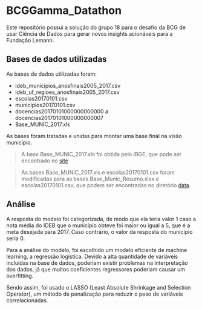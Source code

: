 # BCGGamma_Datathon
Este repositório possui a solução do grupo 18 para o desafio da BCG de usar Ciência de Dados para gerar novos insights acionáveis para a Fundação Lemann.

## Bases de dados utilizadas
As bases de dados utilizadas foram:
- ideb_municipios_anosfinais2005_2017.csv
- ideb_uf_regioes_anosfinais2005_2017.csv
- escolas20170101.csv
- municipios20170101.csv
- docencias20170101000000000000 a docencias20170101000000000007
- Base_MUNIC_2017.xls

As bases foram tratadas e unidas para montar uma base final na visão município.
> A base Base_MUNIC_2017.xls foi obtida pelo IBGE, que pode ser encontrado no [site](https://www.ibge.gov.br/estatisticas-novoportal/sociais/educacao/10586-pesquisa-de-informacoes-basicas-municipais.html?=&t=resultados)

> As bases Base_MUNIC_2017.xls e escolas20170101.csv foram modificadas para as bases Base_Munic_Resumo.xlsx e escolas20170101.csv, que podem ser encontradas no diretório  [data](https://github.com/stephaniebang/BCGGamma_Datathon/tree/master/data).

## Análise
A resposta do modelo foi categorizada, de modo que ela teria valor 1 caso a nota média do IDEB que o município obteve foi maior ou igual a 5, que é a meta desejada para 2017. Caso contrário, o valor da resposta do município seria 0.

Para a análise do modelo, foi escolhido um modelo eficiente de machine learning, a regressão logística. Devido a alta quantidade de variáveis incluídas na base de dados, poderiam existir problemas na interpretação dos dados, já que muitos coeficientes regressores poderiam causar um overfitting.

Sendo assim, foi usado o LASSO (Least Absolute Shrinkage and Selection Operator), um método de penalização para reduzir o peso de variáveis correlacionadas.
